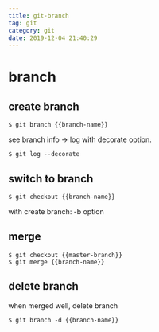```yaml
---
title: git-branch
tag: git
category: git
date: 2019-12-04 21:40:29
---
```

# branch
## create branch
```
$ git branch {{branch-name}}
```
see branch info -> log with decorate option.
```
$ git log --decorate
```
## switch to branch
```
$ git checkout {{branch-name}}
```
with create branch: -b option
## merge
```
$ git checkout {{master-branch}}
$ git merge {{branch-name}}
```
## delete branch
when merged well, delete branch
```
$ git branch -d {{branch-name}}
```
